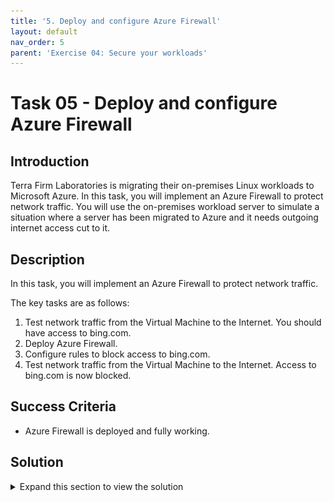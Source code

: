 ```yaml
---
title: '5. Deploy and configure Azure Firewall'
layout: default
nav_order: 5
parent: 'Exercise 04: Secure your workloads'
---
```


# Task 05 - Deploy and configure Azure Firewall

## Introduction

Terra Firm Laboratories is migrating their on-premises Linux workloads to Microsoft Azure. In this task, you will implement an Azure Firewall to protect network traffic. You will use the on-premises workload server to simulate a situation where a server has been migrated to Azure and it needs outgoing internet access cut to it.

## Description

In this task, you will implement an Azure Firewall to protect network traffic.

The key tasks are as follows:

1. Test network traffic from the Virtual Machine to the Internet. You should have access to bing.com.
1. Deploy Azure Firewall.
1. Configure rules to block access to bing.com.
1. Test network traffic from the Virtual Machine to the Internet. Access to bing.com is now blocked.

## Success Criteria

* Azure Firewall is deployed and fully working.

## Solution

<details markdown="block">
<summary>Expand this section to view the solution</summary>

1. Sign-in to the Azure portal **`https://portal.azure.com/`**.

1. In the **Azure Portal**, navigate to the **Resource Group** that you created for this lab, then select the **On-premises Workload VM** named similar to `terrafirm-onprem-workload-vm`.

    ![The Resource group with on-premises workload VM highlighted.](../../resources/images/lab00_02_VirtualMachine.png "Azure resource group")

1. Click **Start** as in a previous exercise you stopped it.

1. In the Azure portal, in the **Search resources, services, and docs** text box at the top of the Azure portal page, type **Network Watcher** and press the **Enter** key.

1. Under **Network diagnostic tools**, select **Connection troubleshoot**

1. On the **Network Watcher | Connection troubleshoot** window, specify the following values:

   |Setting|Value|
   |---|---|
   |Source type|**Virtual Machine**|
   |Virtual Machine|Select the **terrafirm-onprem-workload-vm**|
   |Destination type|Select **Specify manually**|
   |URI, FQDN, or IP address|https://www.bing.com|
   |Preferred IP Version|Both|
   |Protocol|Select **TCP**|
   |Destination port|443|
   |Source port| |
   |Diagnostic tests|**Connectivity, NSG diagnostics, Next hop, Port scanner**|

   >**Note**: Connection should be sucessfull.

1. In the Azure portal, in the **Search resources, services, and docs** text box at the top of the Azure portal page, type **terrafirm-onprem-vnet** and press the **Enter** key.

1. Under **Settings**, select **Subnets**.

1. Select **+Subnet** and add a subnet with the Subnet purpose of **Azure Firewall** and the Starting address **10.0.100.0**

1. In the Azure portal, in the **Search resources, services, and docs** text box at the top of the Azure portal page, type **Firewalls** and press the **Enter** key.

1. On the **Firewalls** blade, select **+ Create**.

1. On the **Basics** tab of the **Create a firewall** blade, specify the following settings (leave others with their default values):

   |Setting|Value|
   |---|---|
   |Resource group|**YOUR RESOURCE GROUP**|
   |Name|**afw-onprem-001**|
   |Region|Your Region|
   |Firewall SKU|**Standard**|
   |Firewall management|**Use a Firewall Policy to manage this firewall**|
   |Firewall policy|Select **Add new** <br />Name: **afwp-onprem-001**<br />Region: **your region**|
   |Choose a virtual network|select the **Use existing** option and, in the drop-down list, select **terrafirm-onprem-vnet**|
   |Public IP address|click **Add new** and type the name **pip-afw-onprem-001** and select **OK**|

1. Select **Review + create** and then select **Create**.

    >**Note**: Wait for the deployment to complete. This should take about 5 minutes.

1. In the Azure portal, in the **Search resources, services, and docs** text box at the top of the Azure portal page, type **Resource groups** and press the **Enter** key.

1. On the **Resource groups** blade, in the list of resource groups, select **YOUR RESOURCE GROUP** entry.

1. In the list of resources, select the entry representing the **afw-onprem-001** firewall.

1. On the **afw-onprem-001** blade, identify the **Private IP** address that was assigned to the firewall.

1. In the Azure portal, in the **Search resources, services, and docs** text box at the top of the Azure portal page, type **Route tables** and press the **Enter** key.

1. On the **Route tables** blade, click **+ Create**.

1. On the **Create route table** blade, specify the following settings:

    |Setting|Value|
    |---|---|
    |Resource group|**YOUR RESOURCE GROUP**|
    |Region| **Your Region**|
    |Name|**rt-onprem-001**|

1. Click **Review + create**, then click **Create**, and wait for the provisioning to complete. 

1. On the **Route tables** blade, click **Refresh**, and, in the list of route tables, click the **rt-onprem-001** entry.

1. On the **rt-onprem-001** blade, in the **Settings** section, click **Subnets** and then, on the **rt-onprem-001 \| Subnets** blade, click **+ Associate**.

1. On the **Associate subnet** blade, specify the following settings:

    |Setting|Value|
    |---|---|
    |Virtual network|**terrafirm-onprem-vnet**|
    |Subnet|**default**|

     >**Note**: Ensure the **default** subnet is selected for this route, otherwise the firewall won't work correctly.

1. Click **OK** to associate the firewall to the virtual network subnet.

1. Back on the **rt-onprem-001** blade, in the **Settings** section, click **Routes** and then click **+ Add**.

1. On the **Add route** blade, specify the following settings:  

    |Setting|Value|
    |---|---|
    |Route name|**route-fw-001**|
    |Destination type|**IP Address**|
    |Destination IP addresses/CIDR ranges|**0.0.0.0/0**|
    |Next hop type|**Virtual appliance**|
    |Next hop address|the private IP address of the firewall that you identified in the previous when creating the Azure Firewall|

     >**Note**: Azure Firewall is actually a managed service, but virtual appliance works in this situation.

1. Click **Add** to add the route.

1. In the Azure portal, navigate back to the **afw-onprem-001** firewall.

1. On the **afw-onprem-001** blade, in the **Firewall policy** section, select **afwp-onprem-001**.

1. On the **afwp-onprem-001** Firewall Policy blade, select **Network rules**, and then click **+ Add a rule collection**.

    ![Adding a rule collection to the Firewall Policy.](../../resources/images/lab04_05_RuleCollection.png "Rule Collection")

1. On the **Add a rule collection** blade, specify the following settings (leave others with their default values):

    |Setting|Value|
    |---|---|
    |Name|**coll-deny-all-internet**|
    |Rule collection type|**Network**|
    |Priority|**1000**|
    |Rule collection action|**Deny**|
    |Rule collection group|**DefaultNetworkRuleCollectionGroup**|

1. On the **Rules** Section, create a new entry with the following settings (leave others with their default values):

    |Setting|Value|
    |---|---|
    |Name|**Deny_All_Internet**|
    |Source type|**IP Address**|
    |Source|**10.0.0.0/24**|
    |Protocol|**TCP**|
    |Destination Ports|**80,443**|  
    |Destination|**`*`**|

    ![Adding a rule to the Firewall Policy.](../../resources/images/lab04_05_AddingDenyRuleCollection.png "Rule Collection and Rule")

Click **Add**

1. Under **Network diagnostic tools**, select **Connection troubleshoot**

1. On the **Network Watcher | Connection troubleshoot** window, specify the following values:

   |Setting|Value|
   |---|---|
   |Source type|**Virtual Machine**|
   |Virtual Machine|Select the **terrafirmworkloadvm**|
   |Destination type|Select **Specify manually**|
   |URI, FQDN, or IP address|https://www.bing.com|
   |Preferred IP Version|Both|
   |Protocol|Select **TCP**|
   |Destination port|443|
   |Source port||
   |Diagnostic tests|**Connectivity, NSG diagnostics, Next hop, Port scanner**|

    >**Note**: Connection should be blocked due to the Azure Firewall.

    ![Testing the firewall rule denying access to all of the internet.](../../resources/images/lab04_05_NetworkWatcher_TestingFirewallRule.png "Network Watcher Test")

It has been decided that the server that has no internet access should have a firewall "pinholed" to allow access to [https://www.bing.com](https://www.bing.com). You will now add a specific rule for the firewalled server to [https://www.bing.com](https://www.bing.com) which you have been using for testing.

1. In the Azure portal, navigate back to the **afw-onprem-001** firewall.

1. On the **afw-onprem-001** blade, in the **Firewall policy** section, select **afwp-onprem-001**.

1. On the **afwp-onprem-001** Firewall Policy blade, select **Network rules**, and then click **+ Add a rule collection**.

    ![Adding a rule collection to the Firewall Policy.](../../resources/images/lab04_05_RuleCollection.png "Rule Collection")

1. On the **Add a rule collection** blade, specify the following settings (leave others with their default values):

    |Setting|Value|
    |---|---|
    |Name|**coll-allow-bing.com**|
    |Rule collection type|**Application**|
    |Priority|**200**|
    |Rule collection action|**Allow**|
    |Rule collection group|**DefaultApplicationRuleCollectionGroup**|

1. On the **Rules** Section, create a new entry with the following settings (leave others with their default values):

    |Setting|Value|
    |---|---|
    |Name|**Allow_Bing**|
    |Source type|**IP Address**|
    |Source|**10.0.0.0/24**|
    |Protocol|**TCP**|
    |Destination Ports|**80,443**|  
    |Destination|**23.53.11.167**|

Click **Add**

1. Click **Add** to add the Target FQDNs-based application rule.

1. Under **Network diagnostic tools**, select **Connection troubleshoot**

1. On the **Network Watcher | Connection troubleshoot** window, specify the following values:

   |Setting|Value|
   |---|---|
   |Source type|**Virtual Machine**|
   |Virtual Machine|Select the **terrafirmworkloadvm**|
   |Destination type|Select **Specify manually**|
   |URI, FQDN, or IP address|https://www.bing.com|
   |Preferred IP Version|Both|
   |Protocol|Select **TCP**|
   |Destination port|443|
   |Source port||
   |Diagnostic tests|**Connectivity, NSG diagnostics, Next hop, Port scanner**|

    >**Note**: Connection should be allowed due to the Azure Firewall rules.

</details>
